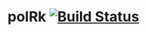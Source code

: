 # polRk [![Build Status](https://travis-ci.com/polRk/boilerplate.svg?branch=master)](https://travis-ci.com/polRk/boilerplate)
